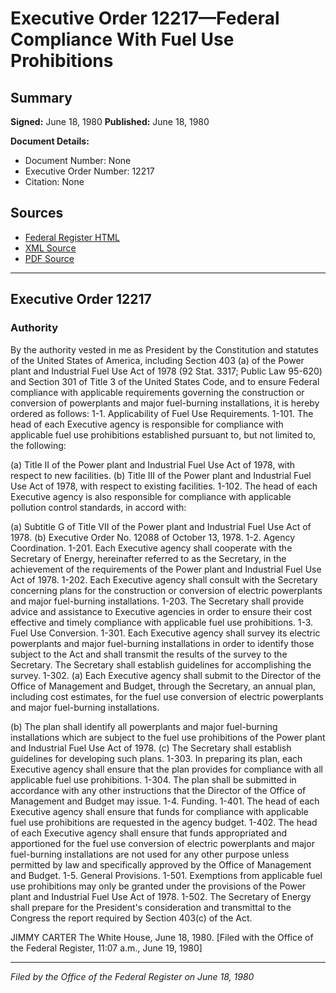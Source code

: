 # Executive Order 12217—Federal Compliance With Fuel Use Prohibitions

## Summary

**Signed:** June 18, 1980
**Published:** June 18, 1980

**Document Details:**
- Document Number: None
- Executive Order Number: 12217
- Citation: None

## Sources
- [Federal Register HTML](https://www.presidency.ucsb.edu/documents/executive-order-12217-federal-compliance-with-fuel-use-prohibitions)
- [XML Source](None)
- [PDF Source](None)

---

## Executive Order 12217

### Authority

By the authority vested in me as President by the Constitution and statutes of the United States of America, including Section 403 (a) of the Power plant and Industrial Fuel Use Act of 1978 (92 Stat. 3317; Public Law 95-620) and Section 301 of Title 3 of the United States Code, and to ensure Federal compliance with applicable requirements governing the construction or conversion of powerplants and major fuel-burning installations, it is hereby ordered as follows:
1-1. Applicability of Fuel Use Requirements.
1-101. The head of each Executive agency is responsible for compliance with applicable fuel use prohibitions established pursuant to, but not limited to, the following:

(a) Title II of the Power plant and Industrial Fuel Use Act of 1978, with respect to new facilities.
(b) Title III of the Power plant and Industrial Fuel Use Act of 1978, with respect to existing facilities.
1-102. The head of each Executive agency is also responsible for compliance with applicable pollution control standards, in accord with:

(a) Subtitle G of Title VII of the Power plant and Industrial Fuel Use Act of 1978.
(b) Executive Order No. 12088 of October 13, 1978.
1-2. Agency Coordination.
1-201. Each Executive agency shall cooperate with the Secretary of Energy, hereinafter referred to as the Secretary, in the achievement of the requirements of the Power plant and Industrial Fuel Use Act of 1978.
1-202. Each Executive agency shall consult with the Secretary concerning plans for the construction or conversion of electric powerplants and major fuel-burning installations.
1-203. The Secretary shall provide advice and assistance to Executive agencies in order to ensure their cost effective and timely compliance with applicable fuel use prohibitions.
1-3. Fuel Use Conversion.
1-301. Each Executive agency shall survey its electric powerplants and major fuel-burning installations in order to identify those subject to the Act and shall transmit the results of the survey to the Secretary. The Secretary shall establish guidelines for accomplishing the survey.
1-302. (a) Each Executive agency shall submit to the Director of the Office of Management and Budget, through the Secretary, an annual plan, including cost estimates, for the fuel use conversion of electric powerplants and major fuel-burning installations.

(b) The plan shall identify all powerplants and major fuel-burning installations which are subject to the fuel use prohibitions of the Power plant and Industrial Fuel Use Act of 1978.
(c) The Secretary shall establish guidelines for developing such plans.
1-303. In preparing its plan, each Executive agency shall ensure that the plan provides for compliance with all applicable fuel use prohibitions.
1-304. The plan shall be submitted in accordance with any other instructions that the Director of the Office of Management and Budget may issue.
1-4. Funding.
1-401. The head of each Executive agency shall ensure that funds for compliance with applicable fuel use prohibitions are requested in the agency budget.
1-402. The head of each Executive agency shall ensure that funds appropriated and apportioned for the fuel use conversion of electric powerplants and major fuel-burning installations are not used for any other purpose unless permitted by law and specifically approved by the Office of Management and Budget.
1-5. General Provisions.
1-501. Exemptions from applicable fuel use prohibitions may only be granted under the provisions of the Power plant and Industrial Fuel Use Act of 1978.
1-502. The Secretary of Energy shall prepare for the President's consideration and transmittal to the Congress the report required by Section 403(c) of the Act.

JIMMY CARTER
The White House,
June 18, 1980.
[Filed with the Office of the Federal Register, 11:07 a.m., June 19, 1980]

---

*Filed by the Office of the Federal Register on June 18, 1980*
